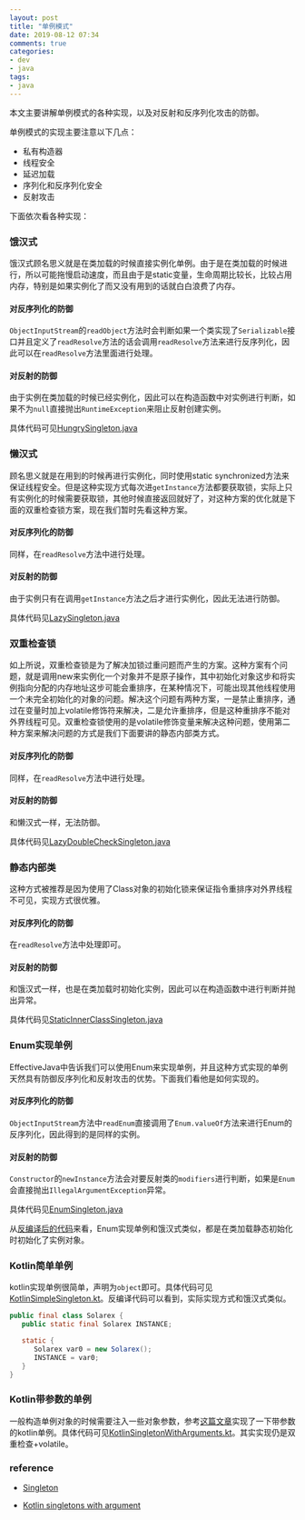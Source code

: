 ```yaml
---
layout: post
title: "单例模式"
date: 2019-08-12 07:34
comments: true
categories: 
- dev
- java
tags:
- java
---
```

本文主要讲解单例模式的各种实现，以及对反射和反序列化攻击的防御。

<!-- more -->

单例模式的实现主要注意以下几点：

+ 私有构造器
+ 线程安全
+ 延迟加载
+ 序列化和反序列化安全
+ 反射攻击

下面依次看各种实现：

### 饿汉式

饿汉式顾名思义就是在类加载的时候直接实例化单例。由于是在类加载的时候进行，所以可能拖慢启动速度，而且由于是static变量，生命周期比较长，比较占用内存，特别是如果实例化了而又没有用到的话就白白浪费了内存。

#### 对反序列化的防御

``ObjectInputStream``的``readObject``方法时会判断如果一个类实现了``Serializable``接口并且定义了``readResolve``方法的话会调用``readResolve``方法来进行反序列化，因此可以在``readResolve``方法里面进行处理。

#### 对反射的防御

由于实例在类加载的时候已经实例化，因此可以在构造函数中对实例进行判断，如果不为``null``直接抛出``RuntimeException``来阻止反射创建实例。

具体代码可见[HungrySingleton.java](https://github.com/flyfire/DesignPatternsLearning/blob/master/src/main/java/com/solarexsoft/designpatterns/pattern/creational/singleton/HungrySingleton.java)

### 懒汉式

顾名思义就是在用到的时候再进行实例化，同时使用static synchronized方法来保证线程安全。但是这种实现方式每次进``getInstance``方法都要获取锁，实际上只有实例化的时候需要获取锁，其他时候直接返回就好了，对这种方案的优化就是下面的双重检查锁方案，现在我们暂时先看这种方案。

#### 对反序列化的防御

同样，在``readResolve``方法中进行处理。

#### 对反射的防御

由于实例只有在调用``getInstance``方法之后才进行实例化，因此无法进行防御。

具体代码见[LazySingleton.java](https://github.com/flyfire/DesignPatternsLearning/blob/master/src/main/java/com/solarexsoft/designpatterns/pattern/creational/singleton/LazySingleton.java)

### 双重检查锁

如上所说，双重检查锁是为了解决加锁过重问题而产生的方案。这种方案有个问题，就是调用new来实例化一个对象并不是原子操作，其中初始化对象这步和将实例指向分配的内存地址这步可能会重排序，在某种情况下，可能出现其他线程使用一个未完全初始化的对象的问题。解决这个问题有两种方案，一是禁止重排序，通过在变量时加上volatile修饰符来解决，二是允许重排序，但是这种重排序不能对外界线程可见。双重检查锁使用的是volatile修饰变量来解决这种问题，使用第二种方案来解决问题的方式是我们下面要讲的静态内部类方式。

#### 对反序列化的防御

同样，在``readResolve``方法中进行处理。

#### 对反射的防御

和懒汉式一样，无法防御。

具体代码见[LazyDoubleCheckSingleton.java](https://github.com/flyfire/DesignPatternsLearning/blob/master/src/main/java/com/solarexsoft/designpatterns/pattern/creational/singleton/LazyDoubleCheckSingleton.java)

### 静态内部类

这种方式被推荐是因为使用了Class对象的初始化锁来保证指令重排序对外界线程不可见，实现方式很优雅。

#### 对反序列化的防御

在``readResolve``方法中处理即可。

#### 对反射的防御

和饿汉式一样，也是在类加载时初始化实例，因此可以在构造函数中进行判断并抛出异常。

具体代码见[StaticInnerClassSingleton.java](https://github.com/flyfire/DesignPatternsLearning/blob/master/src/main/java/com/solarexsoft/designpatterns/pattern/creational/singleton/StaticInnerClassSingleton.java)

### Enum实现单例

EffectiveJava中告诉我们可以使用Enum来实现单例，并且这种方式实现的单例天然具有防御反序列化和反射攻击的优势。下面我们看他是如何实现的。

#### 对反序列化的防御

``ObjectInputStream``方法中``readEnum``直接调用了``Enum.valueOf``方法来进行Enum的反序列化，因此得到的是同样的实例。

#### 对反射的防御

``Constructor``的``newInstance``方法会对要反射类的``modifiers``进行判断，如果是``Enum``会直接抛出``IllegalArgumentException``异常。

具体代码见[EnumSingleton.java](https://github.com/flyfire/DesignPatternsLearning/blob/master/src/main/java/com/solarexsoft/designpatterns/pattern/creational/singleton/EnumSingleton.java)

从[反编译后的代码](https://github.com/flyfire/DesignPatternsLearning/blob/master/src/main/java/com/solarexsoft/designpatterns/pattern/creational/singleton/EnumSingleton.jad)来看，Enum实现单例和饿汉式类似，都是在类加载静态初始化时初始化了实例对象。

### Kotlin简单单例

kotlin实现单例很简单，声明为``object``即可。具体代码可见[KotlinSimpleSingleton.kt](https://github.com/flyfire/DesignPatternsLearning/blob/master/src/main/java/com/solarexsoft/designpatterns/pattern/creational/singleton/KotlinSimpleSingleton.kt)。反编译代码可以看到，实际实现方式和饿汉式类似。

```java
public final class Solarex {
   public static final Solarex INSTANCE;

   static {
      Solarex var0 = new Solarex();
      INSTANCE = var0;
   }
}
```

### Kotlin带参数的单例

一般构造单例对象的时候需要注入一些对象参数，参考[这篇文章](https://medium.com/@BladeCoder/kotlin-singletons-with-argument-194ef06edd9e)实现了一下带参数的kotlin单例。具体代码可见[KotlinSingletonWithArguments.kt](https://github.com/flyfire/DesignPatternsLearning/blob/master/src/main/java/com/solarexsoft/designpatterns/pattern/creational/singleton/KotlinSingletonWithArguments.kt)。其实实现仍是双重检查+volatile。

### reference

+ [Singleton](https://github.com/flyfire/DesignPatternsLearning/tree/master/src/main/java/com/solarexsoft/designpatterns/pattern/creational/singleton)

+ [Kotlin singletons with argument](https://medium.com/@BladeCoder/kotlin-singletons-with-argument-194ef06edd9e)